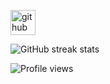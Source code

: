 [<img src='https://cdn.jsdelivr.net/npm/simple-icons@3.0.1/icons/github.svg' alt='github' height='40'>](https://github.com/AsadU44)  

![GitHub streak stats](https://streak-stats.demolab.com/?user=AsadU44)  

![Profile views](https://gpvc.arturio.dev/AsadU44) 
